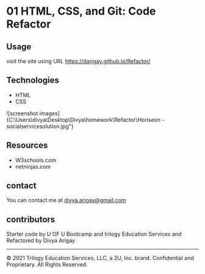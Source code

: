 # 01 HTML, CSS, and Git: Code Refactor

## Usage
visit the site using URL https://darigay.github.io/Refactor/

## Technologies
- HTML
- CSS

![screenshot images]{C:\Users\divya\Desktop\Divya\homework\Refactor\Horiseon -socialservicesolution.jpg"}

## Resources
- W3schools.com
- netninjas.com

## contact
You can contact me at divya.arigay@gmail.com

## contributors
Starter code by U OF U Bootcamp and trilogy Education Services and Refactored by Divya Arigay

- - -
© 2021 Trilogy Education Services, LLC, a 2U, Inc. brand. Confidential and Proprietary. All Rights Reserved.
